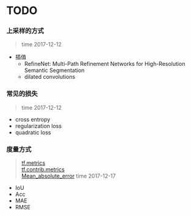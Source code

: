# TODO

### 上采样的方式
> time 2017-12-12

* 插值
    * RefineNet: Multi-Path Refinement Networks for High-Resolution Semantic Segmentation
    * dilated convolutions

### 常见的损失
> time 2017-12-12
 * cross entropy
 * regularization loss
 * quadratic loss
 

### 度量方式
> [tf.metrics](https://www.tensorflow.org/api_docs/python/tf/metrics)  
> [tf.contrib.metrics](https://www.tensorflow.org/api_guides/python/contrib.metrics)  
> [Mean_absolute_error](https://en.wikipedia.org/wiki/Mean_absolute_error)
> time 2017-12-17  
 * IoU
 * Acc
 * MAE
 * RMSE
 
